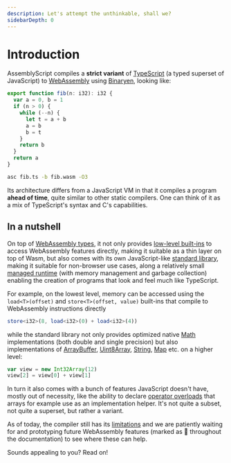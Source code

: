 ```yaml
---
description: Let's attempt the unthinkable, shall we?
sidebarDepth: 0
---
```


# Introduction

AssemblyScript compiles a **strict variant** of [TypeScript](https://www.typescriptlang.org) \(a typed superset of JavaScript\) to [WebAssembly](https://webassembly.org) using [Binaryen](https://github.com/WebAssembly/binaryen), looking like:

```ts
export function fib(n: i32): i32 {
  var a = 0, b = 1
  if (n > 0) {
    while (--n) {
      let t = a + b
      a = b
      b = t
    }
    return b
  }
  return a
}
```

```sh
asc fib.ts -b fib.wasm -O3
```

Its architecture differs from a JavaScript VM in that it compiles a program **ahead of time**, quite similar to other static compilers. One can think of it as a mix of TypeScript's syntax and C's capabilities.

## In a nutshell

On top of [WebAssembly types](./types.md), it not only provides [low-level built-ins](./environment.md#low-level-webassembly-operations) to access WebAssembly features directly, making it suitable as a thin layer on top of Wasm, but also comes with its own JavaScript-like [standard library](./environment.md#standard-library), making it suitable for non-browser use cases, along a relatively small [managed runtime](./runtime.md) \(with memory management and garbage collection\) enabling the creation of programs that look and feel much like TypeScript.

For example, on the lowest level, memory can be accessed using the `load<T>(offset)` and `store<T>(offset, value)` built-ins that compile to WebAssembly instructions directly

```ts
store<i32>(8, load<i32>(0) + load<i32>(4))
```

while the standard library not only provides optimized native [Math](./stdlib/math.md) implementations \(both double and single precision\) but also implementations of [ArrayBuffer](./stdlib/arraybuffer.md), [Uint8Array](./stdlib/typedarray.md), [String](./stdlib/string.md), [Map](./stdlib/map.md) etc. on a higher level:

```ts
var view = new Int32Array(12)
view[2] = view[0] + view[1]
```

In turn it also comes with a bunch of features JavaScript doesn't have, mostly out of necessity, like the ability to declare [operator overloads](./peculiarities.md#operator-overloads) that arrays for example use as an implementation helper. It's not quite a subset, not quite a superset, but rather a variant.

As of today, the compiler still has its [limitations](./basics.md#current-limitations) and we are patiently waiting for and prototyping future WebAssembly features (marked as 🦄 throughout the documentation) to see where these can help.

Sounds appealing to you? Read on!
